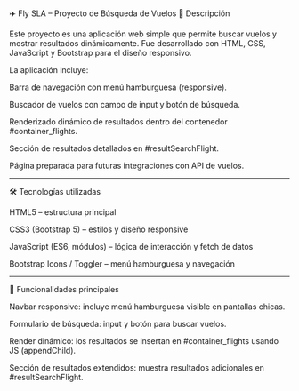 ✈️ Fly SLA – Proyecto de Búsqueda de Vuelos
📌 Descripción

Este proyecto es una aplicación web simple que permite buscar vuelos y mostrar resultados dinámicamente.
Fue desarrollado con HTML, CSS, JavaScript y Bootstrap para el diseño responsivo.

La aplicación incluye:

Barra de navegación con menú hamburguesa (responsive).

Buscador de vuelos con campo de input y botón de búsqueda.

Renderizado dinámico de resultados dentro del contenedor #container_flights.

Sección de resultados detallados en #resultSearchFlight.

Página preparada para futuras integraciones con API de vuelos.

---

🛠️ Tecnologías utilizadas

HTML5 – estructura principal

CSS3 (Bootstrap 5) – estilos y diseño responsive

JavaScript (ES6, módulos) – lógica de interacción y fetch de datos

Bootstrap Icons / Toggler – menú hamburguesa y navegación

---

🔎 Funcionalidades principales

Navbar responsive: incluye menú hamburguesa visible en pantallas chicas.

Formulario de búsqueda: input y botón para buscar vuelos.

Render dinámico: los resultados se insertan en #container_flights usando JS (appendChild).

Sección de resultados extendidos: muestra resultados adicionales en #resultSearchFlight.
